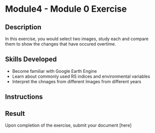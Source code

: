 # Module4 - Module 0 Exercise 

## Description
In this exercise, you would select two images, study each and compare them to show the changes that have occured overtime.

## Skills Developed
- Become familiar with Google Earth Engine
- Learn about commonly used RS indices and environmental variables
- Interpret the chnages from different Images from different years

## Instructions

## Result
Upon completion of the exercise, submit your document [here] 
